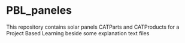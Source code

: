 # PBL_paneles
This repository contains solar panels CATParts and CATProducts for a Project Based Learning beside some explanation text files
